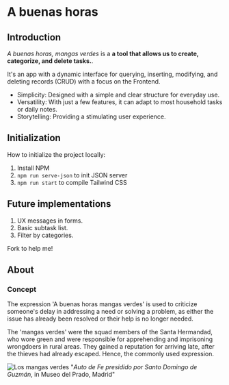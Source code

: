 # A buenas horas

## Introduction
*A buenas horas, mangas verdes* is a **a tool that allows us to create, categorize, and delete tasks.**.

It's an app with a dynamic interface for querying, inserting, modifying, and deleting records (CRUD) with a focus on the Frontend.

- Simplicity: Designed with a simple and clear structure for everyday use.
- Versatility: With just a few features, it can adapt to most household tasks or daily notes.
- Storytelling: Providing a stimulating user experience.

## Initialization
How to initialize the project locally:

1. Install NPM
2. <code>npm run serve-json</code> to init JSON server
3. <code>npm run start</code> to compile Tailwind CSS


## Future implementations
1. UX messages in forms.
2. Basic subtask list.
3. Filter by categories.

Fork to help me!


## About
### Concept

The expression 'A buenas horas mangas verdes' is used to criticize someone's delay in addressing a need or solving a problem, as either the issue has already been resolved or their help is no longer needed.

The 'mangas verdes' were the squad members of the Santa Hermandad, who wore green and were responsible for apprehending and imprisoning wrongdoers in rural areas. They gained a reputation for arriving late, after the thieves had already escaped. Hence, the commonly used expression.

![Los mangas verdes](https://fotografias.larazon.es/clipping/cmsimages01/2023/04/21/A679B334-308A-4E32-8F64-A4CA77E8B06B/auto-presidido-santo-domingo-guzman-donde-aprecia-soldado-santa-hermandad_98.jpg?crop=1036,583,x0,y0&width=1900&height=1069&optimize=low&format=webply") "*Auto de Fe presidido por Santo Domingo de Guzmán*, in Museo del Prado, Madrid"
